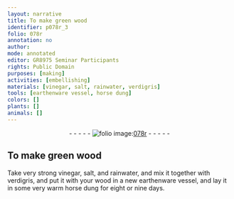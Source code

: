 ```yaml
---
layout: narrative
title: To make green wood
identifier: p078r_3
folio: 078r
annotation: no
author:
mode: annotated
editor: GR8975 Seminar Participants
rights: Public Domain
purposes: [making]
activities: [embellishing]
materials: [vinegar, salt, rainwater, verdigris]
tools: [earthenware vessel, horse dung]
colors: []
plants: []
animals: []
---
```


 <div class="folio" align="center">- - - - - <a href="http://gallica.bnf.fr/ark:/12148/btv1b10500001g/f161.item" target="_blank"><img src="https://cu-mkp.github.io/GR8975-edition/assets/photo-icon.png" alt="folio image: " style="display:inline-block; margin-bottom:-3px;"/>078r</a> - - - - - </div>  <span class="activity"></span> 

## To make green wood

 
 Take very strong <span class="material">vinegar</span>, <span class="material">salt</span>, and <span class="material">rainwater</span>, and mix it together with <span class="material">verdigris</span>, and put it with your wood in a new <span class="tool">earthenware vessel</span>, and lay it in some very warm <span class="tool">horse dung</span> for eight or nine days. 
 